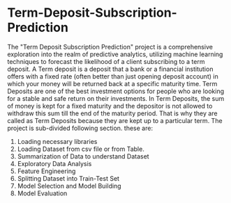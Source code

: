 # Term-Deposit-Subscription-Prediction
The "Term Deposit Subscription Prediction" project is a comprehensive exploration into 
the realm of predictive analytics, utilizing machine learning techniques to forecast the 
likelihood of a client subscribing to a term deposit.
A Term deposit is a deposit that a bank or a financial institution offers with a fixed rate 
(often better than just opening deposit account) in which your money will be returned 
back at a specific maturity time.
Term Deposits are one of the best investment options for people who are looking for a 
stable and safe return on their investments. In Term Deposits, the sum of money is kept 
for a fixed maturity and the depositor is not allowed to withdraw this sum till the end of 
the maturity period. That is why they are called as Term Deposits because they are kept 
up to a particular term.
The project is sub-divided following section. these are: 
1. Loading necessary libraries
2. Loading Dataset from csv file or from Table.
3. Summarization of Data to understand Dataset
4. Exploratory Data Analysis 
5. Feature Engineering
6. Splitting Dataset into Train-Test Set
7. Model Selection and Model Building
8. Model Evaluation
